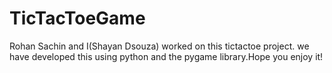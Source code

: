# TicTacToeGame
Rohan Sachin and I(Shayan Dsouza) worked on this tictactoe project. we have developed this using python and the pygame library.Hope you enjoy it!
